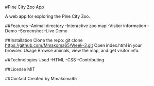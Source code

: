 #Pine City Zoo App

A web app for exploring the Pine City Zoo.

##Features
 -Animal directory
 -Interactive zoo map
 -Visitor information
 -Demo
 -Screenshot
 -Live Demo <!-- Add link if available -->

##Installation
Clone the repo: git clone https://github.com/Mmakoma65/Week-3.git
Open index.html in your browser.
Usage
Browse animals, view the map, and get visitor info.

##Technologies Used
 -HTML
 -CSS
 -Contributing

##License
MIT

##Contact
Created by Mmakoma65


